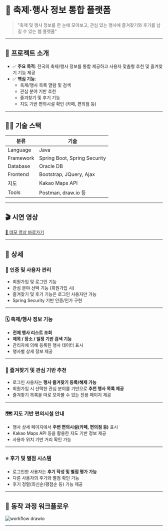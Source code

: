# 📌 축제·행사 정보 통합 플랫폼

> "축제 및 행사 정보를 한 눈에 모아보고, 관심 있는 행사에 즐겨찾기와 후기를 남길 수 있는 웹 플랫폼"

---

## 🚀 프로젝트 소개

- ✅ **주요 목적**: 전국의 축제/행사 정보를 통합 제공하고 사용자 맞춤형 추천 및 즐겨찾기 기능 제공
- ✅ **핵심 기능**:
  - 축제/행사 목록 열람 및 검색
  - 관심 분야 기반 추천
  - 즐겨찾기 및 후기 기능
  - 지도 기반 편의시설 확인 (카페, 편의점 등)

---

## 🧑‍💻 기술 스택

| 분류       | 기술                         |
|------------|------------------------------|
| Language   | Java                         |
| Framework  | Spring Boot, Spring Security |
| Database   | Oracle DB                    |
| Frontend   | Bootstrap, JQuery, Ajax      |
| 지도       | Kakao Maps API               |
| Tools      | Postman, draw.io 등          |

---

## 🎬 시연 영상  
[🎥 데모 영상 바로가기](https://youtu.be/ujvGqCs3zXM)

---

## 📑 상세

### 🔐 인증 및 사용자 관리

- 회원가입 및 로그인 기능
- 관심 분야 선택 기능 (회원가입 시)
- 즐겨찾기 및 후기 기능은 로그인 사용자만 가능
- Spring Security 기반 인증/인가 구현

---

### 🗓️ 축제/행사 정보 기능

- **전체 행사 리스트 조회**
- **제목 / 장소 / 일정 기반 검색 기능**
- 관리자에 의해 등록된 행사 데이터 표시
- 행사별 상세 정보 제공

---

### 🌟 즐겨찾기 및 관심 기반 추천

- 로그인 사용자는 **행사 즐겨찾기 등록/해제 가능**
- 회원가입 시 선택한 관심 분야를 기반으로 **추천 행사 목록 제공**
- 즐겨찾기 목록을 따로 모아볼 수 있는 전용 페이지 제공

---

### 🗺️ 지도 기반 편의시설 안내

- 행사 상세 페이지에서 **주변 편의시설(카페, 편의점 등)** 표시
- Kakao Maps API 등을 활용한 지도 기반 정보 제공
- 사용자 위치 기반 거리 확인 가능

---

### ⭐ 후기 및 별점 시스템

- 로그인한 사용자는 **후기 작성 및 별점 평가 가능**
- 다른 사용자의 후기와 별점 확인 가능
- 후기 정렬(최신순/평점순 등) 기능 제공

---

## 🧭 동작 과정 워크플로우

![workflow drawio](https://github.com/AlwaysAwake-ww/fesforus/assets/32862865/33434ab9-a66e-4960-b99f-ad3dd15e077b)

---

<!-- 상세동작 -->
<!-- ![image](https://user-images.githubusercontent.com/32862865/208608721-690574b8-deed-4531-88ef-df3bab4f52cf.png) -->
